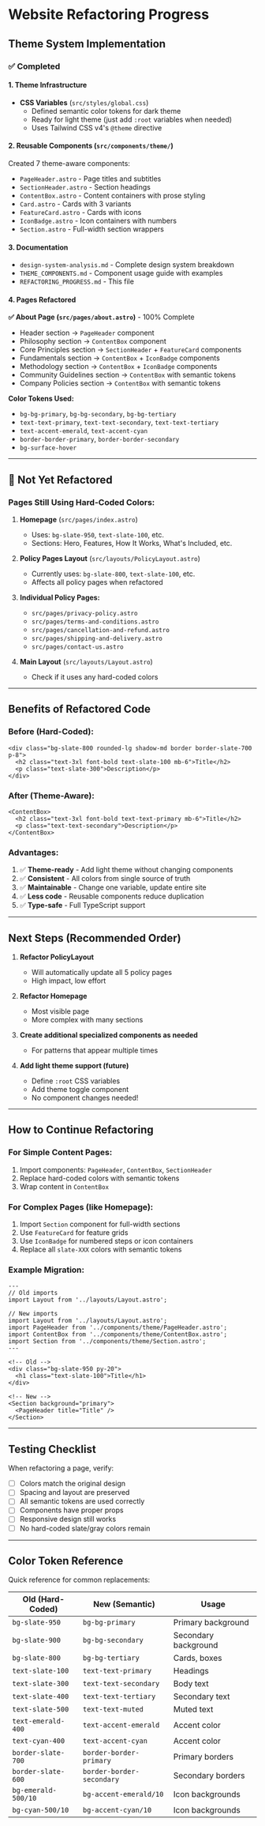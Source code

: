 # Website Refactoring Progress

## Theme System Implementation

### ✅ Completed

#### 1. Theme Infrastructure
- **CSS Variables** (`src/styles/global.css`)
  - Defined semantic color tokens for dark theme
  - Ready for light theme (just add `:root` variables when needed)
  - Uses Tailwind CSS v4's `@theme` directive

#### 2. Reusable Components (`src/components/theme/`)
Created 7 theme-aware components:
- `PageHeader.astro` - Page titles and subtitles
- `SectionHeader.astro` - Section headings
- `ContentBox.astro` - Content containers with prose styling
- `Card.astro` - Cards with 3 variants
- `FeatureCard.astro` - Cards with icons
- `IconBadge.astro` - Icon containers with numbers
- `Section.astro` - Full-width section wrappers

#### 3. Documentation
- `design-system-analysis.md` - Complete design system breakdown
- `THEME_COMPONENTS.md` - Component usage guide with examples
- `REFACTORING_PROGRESS.md` - This file

#### 4. Pages Refactored

**✅ About Page (`src/pages/about.astro`)** - 100% Complete
- Header section → `PageHeader` component
- Philosophy section → `ContentBox` component
- Core Principles section → `SectionHeader` + `FeatureCard` components
- Fundamentals section → `ContentBox` + `IconBadge` components
- Methodology section → `ContentBox` + `IconBadge` components
- Community Guidelines section → `ContentBox` with semantic tokens
- Company Policies section → `ContentBox` with semantic tokens

**Color Tokens Used:**
- `bg-bg-primary`, `bg-bg-secondary`, `bg-bg-tertiary`
- `text-text-primary`, `text-text-secondary`, `text-text-tertiary`
- `text-accent-emerald`, `text-accent-cyan`
- `border-border-primary`, `border-border-secondary`
- `bg-surface-hover`

---

## 🔲 Not Yet Refactored

### Pages Still Using Hard-Coded Colors:

1. **Homepage** (`src/pages/index.astro`)
   - Uses: `bg-slate-950`, `text-slate-100`, etc.
   - Sections: Hero, Features, How It Works, What's Included, etc.

2. **Policy Pages Layout** (`src/layouts/PolicyLayout.astro`)
   - Currently uses: `bg-slate-800`, `text-slate-100`, etc.
   - Affects all policy pages when refactored

3. **Individual Policy Pages:**
   - `src/pages/privacy-policy.astro`
   - `src/pages/terms-and-conditions.astro`
   - `src/pages/cancellation-and-refund.astro`
   - `src/pages/shipping-and-delivery.astro`
   - `src/pages/contact-us.astro`

4. **Main Layout** (`src/layouts/Layout.astro`)
   - Check if it uses any hard-coded colors

---

## Benefits of Refactored Code

### Before (Hard-Coded):
```astro
<div class="bg-slate-800 rounded-lg shadow-md border border-slate-700 p-8">
  <h2 class="text-3xl font-bold text-slate-100 mb-6">Title</h2>
  <p class="text-slate-300">Description</p>
</div>
```

### After (Theme-Aware):
```astro
<ContentBox>
  <h2 class="text-3xl font-bold text-text-primary mb-6">Title</h2>
  <p class="text-text-secondary">Description</p>
</ContentBox>
```

### Advantages:
1. ✅ **Theme-ready** - Add light theme without changing components
2. ✅ **Consistent** - All colors from single source of truth
3. ✅ **Maintainable** - Change one variable, update entire site
4. ✅ **Less code** - Reusable components reduce duplication
5. ✅ **Type-safe** - Full TypeScript support

---

## Next Steps (Recommended Order)

1. **Refactor PolicyLayout**
   - Will automatically update all 5 policy pages
   - High impact, low effort

2. **Refactor Homepage**
   - Most visible page
   - More complex with many sections

3. **Create additional specialized components as needed**
   - For patterns that appear multiple times

4. **Add light theme support (future)**
   - Define `:root` CSS variables
   - Add theme toggle component
   - No component changes needed!

---

## How to Continue Refactoring

### For Simple Content Pages:
1. Import components: `PageHeader`, `ContentBox`, `SectionHeader`
2. Replace hard-coded colors with semantic tokens
3. Wrap content in `ContentBox`

### For Complex Pages (like Homepage):
1. Import `Section` component for full-width sections
2. Use `FeatureCard` for feature grids
3. Use `IconBadge` for numbered steps or icon containers
4. Replace all `slate-XXX` colors with semantic tokens

### Example Migration:
```astro
---
// Old imports
import Layout from '../layouts/Layout.astro';

// New imports
import Layout from '../layouts/Layout.astro';
import PageHeader from '../components/theme/PageHeader.astro';
import ContentBox from '../components/theme/ContentBox.astro';
import Section from '../components/theme/Section.astro';
---

<!-- Old -->
<div class="bg-slate-950 py-20">
  <h1 class="text-slate-100">Title</h1>
</div>

<!-- New -->
<Section background="primary">
  <PageHeader title="Title" />
</Section>
```

---

## Testing Checklist

When refactoring a page, verify:
- [ ] Colors match the original design
- [ ] Spacing and layout are preserved
- [ ] All semantic tokens are used correctly
- [ ] Components have proper props
- [ ] Responsive design still works
- [ ] No hard-coded slate/gray colors remain

---

## Color Token Reference

Quick reference for common replacements:

| Old (Hard-Coded) | New (Semantic) | Usage |
|------------------|----------------|-------|
| `bg-slate-950` | `bg-bg-primary` | Primary background |
| `bg-slate-900` | `bg-bg-secondary` | Secondary background |
| `bg-slate-800` | `bg-bg-tertiary` | Cards, boxes |
| `text-slate-100` | `text-text-primary` | Headings |
| `text-slate-300` | `text-text-secondary` | Body text |
| `text-slate-400` | `text-text-tertiary` | Secondary text |
| `text-slate-500` | `text-text-muted` | Muted text |
| `text-emerald-400` | `text-accent-emerald` | Accent color |
| `text-cyan-400` | `text-accent-cyan` | Accent color |
| `border-slate-700` | `border-border-primary` | Primary borders |
| `border-slate-600` | `border-border-secondary` | Secondary borders |
| `bg-emerald-500/10` | `bg-accent-emerald/10` | Icon backgrounds |
| `bg-cyan-500/10` | `bg-accent-cyan/10` | Icon backgrounds |
